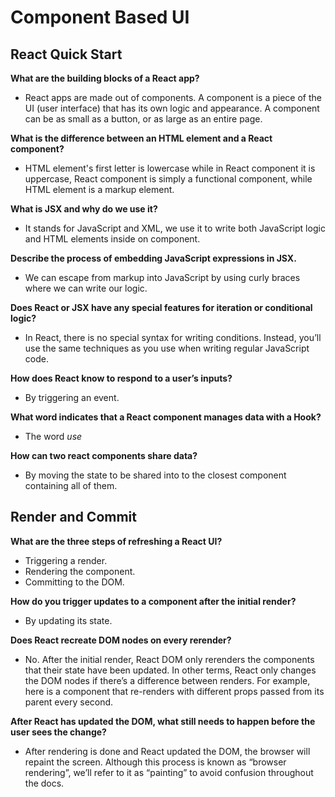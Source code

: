 # Component Based UI

## React Quick Start

**What are the building blocks of a React app?**

- React apps are made out of components. A component is a piece of the UI (user interface) that has its own logic and appearance. A component can be as small as a button, or as large as an entire page.

**What is the difference between an HTML element and a React component?**

- HTML element's first letter is lowercase while in React component it is uppercase, React component is simply a functional component, while HTML element is a markup element.

**What is JSX and why do we use it?**

- It stands for JavaScript and XML, we use it to write both JavaScript logic and HTML elements inside on component.

**Describe the process of embedding JavaScript expressions in JSX.**

- We can escape from markup into JavaScript by using curly braces where we can write our logic.

**Does React or JSX have any special features for iteration or conditional logic?**

- In React, there is no special syntax for writing conditions. Instead, you’ll use the same techniques as you use when writing regular JavaScript code.

**How does React know to respond to a user’s inputs?**

- By triggering an event.

**What word indicates that a React component manages data with a Hook?**

- The word _use_

**How can two react components share data?**

- By moving the state to be shared into to the closest component containing all of them.

## Render and Commit

**What are the three steps of refreshing a React UI?**

- Triggering a render.
- Rendering the component.
- Committing to the DOM.

**How do you trigger updates to a component after the initial render?**

- By updating its state.

**Does React recreate DOM nodes on every rerender?**

- No. After the initial render, React DOM only rerenders the components that their state have been updated. In other terms, React only changes the DOM nodes if there’s a difference between renders. For example, here is a component that re-renders with different props passed from its parent every second.

**After React has updated the DOM, what still needs to happen before the user sees the change?**

- After rendering is done and React updated the DOM, the browser will repaint the screen. Although this process is known as “browser rendering”, we’ll refer to it as “painting” to avoid confusion throughout the docs.
